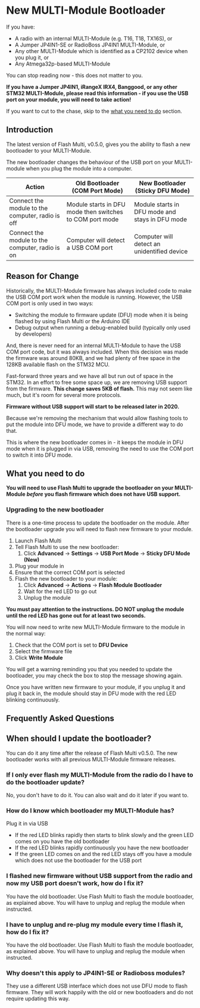 # New MULTI-Module Bootloader

If you have:
* A radio with an internal MULTI-Module (e.g. T16, T18, TX16S), or
* A Jumper JP4IN1-SE or RadioBoss JP4IN1 MULTI-Module, or
* Any other MULTI-Module which is identified as a CP2102 device when you plug it, or
* Any Atmega32p-based MULTI-Module

You can stop reading now - this does not matter to you.

**If you have a Jumper JP4IN1, iRangeX IRX4, Banggood, or any other STM32 MULTI-Module, please read this information - if you use the USB port on your module, you will need to take action!**

If you want to cut to the chase, skip to the [what you need to do](#what-you-need-to-do) section.

## Introduction
The latest version of Flash Multi, v0.5.0, gives you the ability to flash a new bootloader to your MULTI-Module.  

The new bootloader changes the behaviour of the USB port on your MULTI-module when you plug the module into a computer.

| Action | Old Bootloader (COM Port Mode) | New Bootloader (Sticky DFU Mode) |
| --- | --- | --- |
| Connect the module to the computer, radio is off | Module starts in DFU mode then switches to COM port mode | Module starts in DFU mode and stays in DFU mode |
| Connect the module to the computer, radio is on | Computer will detect a USB COM port | Computer will detect an unidentified device |

## Reason for Change
Historically, the MULTI-Module firmware has always included code to make the USB COM port work when the module is running.  However, the USB COM port is only used in two ways:
* Switching the module to firmware update (DFU) mode when it is being flashed by using Flash Multi or the Arduino IDE
* Debug output when running a debug-enabled build (typically only used by developers)

And, there is never need for an internal MULTI-Module to have the USB COM port code, but it was always included.  When this decision was made the firmware was around 80KB, and we had plenty of free space in the 128KB available flash on the STM32 MCU.

Fast-forward three years and we have all but run out of space in the STM32.  In an effort to free some space up, we are removing USB support from the firmware.  **This change saves 5KB of flash.**  This may not seem like much, but it's room for several more protocols.

**Firmware without USB support will start to be released later in 2020.**

Because we're removing the mechanism that would allow flashing tools to put the module into DFU mode, we have to provide a different way to do that.  

This is where the new bootloader comes in - it keeps the module in DFU mode when it is plugged in via USB, removing the need to use the COM port to switch it into DFU mode.

## What you need to do
**You will need to use Flash Multi to upgrade the bootloader on your MULTI-Module _before_ you flash firmware which does not have USB support.**

### Upgrading to the new bootloader
There is a one-time process to update the bootloader on the module.  After the bootloader upgrade you will need to flash new firmware to your module.

1. Launch Flash Multi
1. Tell Flash Multi to use the new bootloader:
   1. Click **Advanced** -> **Settings** -> **USB Port Mode** -> **Sticky DFU Mode (New)**
1. Plug your module in
1. Ensure that the correct COM port is selected
1. Flash the new bootloader to your module:
   1. Click **Advanced** -> **Actions** -> **Flash Module Bootloader**
   1. Wait for the red LED to go out
   1. Unplug the module

**You must pay attention to the instructions.  DO NOT unplug the module until the red LED has gone out for at least two seconds.**

You will now need to write new MULTI-Module firmware to the module in the normal way:
1. Check that the COM port is set to **DFU Device**
1. Select the firmware file
1. Click **Write Module**

You will get a warning reminding you that you needed to update the bootloader, you may check the box to stop the message showing again.

Once you have written new firmware to your module, if you unplug it and plug it back in, the module should stay in DFU mode with the red LED blinking continuously.

## Frequently Asked Questions
## When should I update the bootloader?
You can do it any time after the release of Flash Multi v0.5.0.  The new bootloader works with all previous MULTI-Module firmware releases.

### If I only ever flash my MULTI-Module from the radio do I have to do the bootloader update?
No, you don't have to do it.  You can also wait and do it later if you want to.

### How do I know which bootloader my MULTI-Module has?
Plug it in via USB
* If the red LED blinks rapidly then starts to blink slowly and the green LED comes on you have the old bootloader
* If the red LED blinks rapidly continuously you have the new bootloader
* If the green LED comes on and the red LED stays off you have a module which does not use the bootloader for the USB port

### I flashed new firmware without USB support from the radio and now my USB port doesn't work, how do I fix it?
You have the old bootloader.  Use Flash Multi to flash the module bootloader, as explained above.  You will have to unplug and replug the module when instructed.

### I have to unplug and re-plug my module every time I flash it, how do I fix it?
You have the old bootloader.  Use Flash Multi to flash the module bootloader, as explained above.  You will have to unplug and replug the module when instructed.

### Why doesn't this apply to JP4IN1-SE or Radioboss modules?
They use a different USB interface which does not use DFU mode to flash firmware.  They will work happily with the old or new bootloaders and do not require updating this way.

